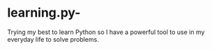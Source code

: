 # learning.py-
Trying my best to learn Python so I have a powerful tool to use in my everyday life to solve problems.
